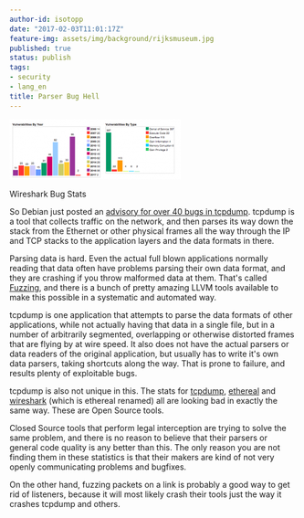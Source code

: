 ```yaml
---
author-id: isotopp
date: "2017-02-03T11:01:17Z"
feature-img: assets/img/background/rijksmuseum.jpg
published: true
status: publish
tags:
- security
- lang_en
title: Parser Bug Hell
---
```

[![](/uploads/2017/02/Screen-Shot-2017-02-03-at-10.51.36-300x106.png)](http://www.cvedetails.com/vendor/4861/Wireshark.html)

Wireshark Bug Stats

So Debian just posted an 
[advisory for over 40 bugs in tcpdump](https://www.debian.org/security/2017/dsa-3775). 
tcpdump is a tool that collects traffic on the network, and then parses its
way down the stack from the Ethernet or other physical frames all the way
through the IP and TCP stacks to the application layers and the data formats
in there.

Parsing data is hard. Even the actual full blown applications normally
reading that data often have problems parsing their own data format, and
they are crashing if you throw malformed data at them. That's called
[Fuzzing](https://en.wikipedia.org/wiki/Fuzzing), and there is a bunch of
pretty amazing LLVM tools available to make this possible in a systematic
and automated way.

tcpdump is one application that attempts to parse the data formats of other
applications, while not actually having that data in a single file, but in a
number of arbitrarily segmented, overlapping or otherwise distorted frames
that are flying by at wire speed. It also does not have the actual parsers
or data readers of the original application, but usually has to write it's
own data parsers, taking shortcuts along the way. That is prone to failure,
and results plenty of exploitable bugs.

tcpdump is also not unique in this. The stats for
[tcpdump](https://www.cvedetails.com/vendor/6197/Tcpdump.html),
[ethereal](http://www.cvedetails.com/vendor/244/Ethereal-Group.html) and
[wireshark](http://www.cvedetails.com/vendor/4861/Wireshark.html) (which is
ethereal renamed) all are looking bad in exactly the same way. These are
Open Source tools.

Closed Source tools that perform legal interception are trying to solve the
same problem, and there is no reason to believe that their parsers or
general code quality is any better than this. The only reason you are not
finding them in these statistics is that their makers are kind of not very
openly communicating problems and bugfixes.

On the other hand, fuzzing packets on a link is probably a good way to get
rid of listeners, because it will most likely crash their tools just the way
it crashes tcpdump and others.
